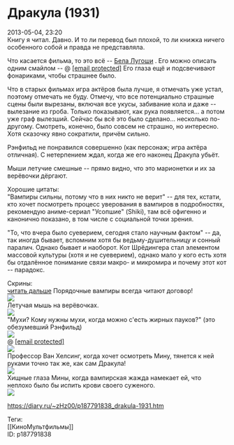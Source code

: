 Дракула (1931)
===============

   
 2013-05-04, 23:20   
  Книгу я читал. Давно. И то ли перевод был плохой, то ли книжка ничего особенного собой и правда не представляла.   
   
 Что касается фильма, то это всё --  [Бела Лугоши](https://ru.wikipedia.org/wiki/%D0%93%D1%80%D0%B0%D1%84_%D1%84%D0%BE%D0%BD_%D0%97%D0%BD%D0%B0%D0%BA)  . Его можно описать одним смайлом -- @  [[email protected]](/cdn-cgi/l/email-protection)  Его глаза ещё и подсвечивают фонариками, чтобы страшнее было.   
   
 Что в старых фильмах игра актёров была лучше, я отмечать уже устал, поэтому отмечать не буду. Отмечу, что все потенциально страшные сцены были вырезаны, включая все укусы, забивание кола и даже -- вылезание из гроба. Только показывают, как рука появляется... а потом уже граф вылезший. Сейчас бы всё это было сделано... несколько по-другому. Смотреть, конечно, было совсем не страшно, но интересно. Хотя сказочку явно сократили, причём сильно.   
   
 Рэнфильд не понравился совершенно (как персонаж; игра актёра отличная). С нетерпением ждал, когда же его наконец Дракула убьёт.   
   
 Мыши летучие смешные -- прямо видно, что это марионетки и их за верёвочки дёргают.   
   
 Хорошие цитаты:   
 "Вампиры сильны, потому что в них никто не верит" -- для тех, кстати, кто хочет посмотреть процесс уверования в вампиров в подробностях, рекомендую аниме-сериал "Усопшие" (Shiki), там всё офигенно и канонично показано, в том числе с социальной точки зрения.   
   
 "То, что вчера было суеверием, сегодня стало научным фактом" -- да, так иногда бывает, вспомним хотя бы ведьму-душительницу и сонный паралич. Однако бывает и наоборот. Кот Шрёдингера стал элементом массовой культуры (хотя и не суеверием), однако мало у кого есть хотя бы отдалённое понимание связи макро- и микромира и почему этот кот -- парадокс.   
   
 Скрины:   
  [читать дальше](https://zHz00.diary.ru/p187791838.htm?index=1#linkmore187791838m1)     Порядочные вампиры всегда читают договор!   
  [![](http://s42.radikal.ru/i096/1305/e5/d8c7b5e639d3t.jpg)](http://radikal.ru/F/s42.radikal.ru/i096/1305/e5/d8c7b5e639d3.png)    
 Летучая мышь на верёвочках.   
  [![](http://s52.radikal.ru/i136/1305/5b/83b2a1b4bb7dt.jpg)](http://radikal.ru/F/s52.radikal.ru/i136/1305/5b/83b2a1b4bb7d.png)    
 "Мухи? Кому нужны мухи, когда можно с'есть жирных пауков?" (это обезумевший Рэнфильд)   
  [![](http://i019.radikal.ru/1305/7b/1ff9a38614cat.jpg)](http://radikal.ru/F/i019.radikal.ru/1305/7b/1ff9a38614ca.png)    
 @  [[email protected]](/cdn-cgi/l/email-protection)    
  [![](http://s47.radikal.ru/i115/1305/02/372a24a8012et.jpg)](http://radikal.ru/F/s47.radikal.ru/i115/1305/02/372a24a8012e.png)    
 Профессор Ван Хелсинг, когда хочет осмотреть Мину, тянется к ней руками точно так же, как сам Дракула!   
  [![](http://s54.radikal.ru/i143/1305/de/2921aa0b7fc6t.jpg)](http://radikal.ru/F/s54.radikal.ru/i143/1305/de/2921aa0b7fc6.png)    
 Хищные глаза Мины, когда вампирская жажда намекает ей, что неплохо было бы испить крови своего суженого.   
  [![](http://s017.radikal.ru/i417/1305/a3/ba4cf648e3dct.jpg)](http://radikal.ru/F/s017.radikal.ru/i417/1305/a3/ba4cf648e3dc.png)    
      
    
 <https://diary.ru/~zHz00/p187791838_drakula-1931.htm>   
   
 Теги:   
 [[КиноМультфильмы]]   
 ID: p187791838